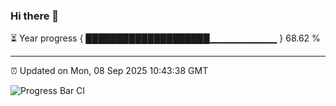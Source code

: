 ### Hi there 👋

⏳ Year progress { ████████████████████▁▁▁▁▁▁▁▁▁▁ } 68.62 %

---

⏰ Updated on Mon, 08 Sep 2025 10:43:38 GMT

![Progress Bar CI](https://github.com/IshwaranRudhara/GIT-ACTION/workflows/Progress%20Bar%20CI/badge.svg)
